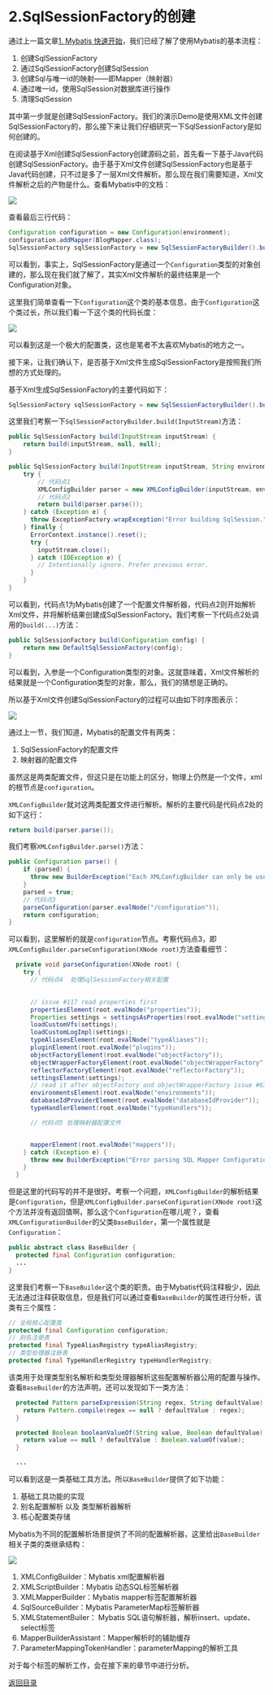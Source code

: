 # 2.SqlSessionFactory的创建

通过上一篇文章[1. Mybatis 快速开始](../1.mybatis快速开始/1.mybatis快速开始.md)，我们已经了解了使用Mybatis的基本流程：

1. 创建SqlSessionFactory
2. 通过SqlSessionFactory创建SqlSession
3. 创建Sql与唯一id的映射——即Mapper（映射器）
4. 通过唯一id，使用SqlSession对数据库进行操作
5. 清理SqlSession

其中第一步就是创建SqlSessionFactory。我们的演示Demo是使用XML文件创建SqlSessionFactory的，那么接下来让我们仔细研究一下SqlSessionFactory是如何创建的。

在阅读基于Xml创建SqlSessionFactory创建源码之前，首先看一下基于Java代码创建SqlSessionFactory。由于基于Xml文件创建SqlSessionFactory也是基于Java代码创建，只不过是多了一层Xml文件解析。那么现在我们需要知道，Xml文件解析之后的产物是什么。查看Mybatis中的文档：

![](pic1.png)

查看最后三行代码：

```java
Configuration configuration = new Configuration(environment);
configuration.addMapper(BlogMapper.class);
SqlSessionFactory sqlSessionFactory = new SqlSessionFactoryBuilder().build(configuration);
```

可以看到，事实上，SqlSessionFactory是通过一个`Configuration`类型的对象创建的，那么现在我们就了解了，其实Xml文件解析的最终结果是一个Configuration对象。

这里我们简单查看一下`Configuration`这个类的基本信息，由于`Configuration`这个类过长，所以我们看一下这个类的代码长度：

![](./pic2.png)

可以看到这是一个极大的配置类，这也是笔者不太喜欢Mybatis的地方之一。

接下来，让我们确认下，是否基于Xml文件生成SqlSessionFactory是按照我们所想的方式处理的。

基于Xml生成SqlSessionFactory的主要代码如下：

```java
SqlSessionFactory sqlSessionFactory = new SqlSessionFactoryBuilder().build(inputStream);
```

这里我们考察一下`SqlSessionFactoryBuilder.build(InputStream)`方法：

```java
public SqlSessionFactory build(InputStream inputStream) {
    return build(inputStream, null, null);
}

public SqlSessionFactory build(InputStream inputStream, String environment, Properties properties) {
    try {
        // 代码点1
        XMLConfigBuilder parser = new XMLConfigBuilder(inputStream, environment, properties);
        // 代码点2
        return build(parser.parse());
    } catch (Exception e) {
      throw ExceptionFactory.wrapException("Error building SqlSession.", e);
    } finally {
      ErrorContext.instance().reset();
      try {
        inputStream.close();
      } catch (IOException e) {
        // Intentionally ignore. Prefer previous error.
      }
    }
}
```

可以看到，代码点1为Mybatis创建了一个配置文件解析器，代码点2则开始解析Xml文件，并将解析结果创建成SqlSessionFactory。我们考察一下代码点2处调用的`build(...)`方法：

```java
public SqlSessionFactory build(Configuration config) {
    return new DefaultSqlSessionFactory(config);
}
```

可以看到，入参是一个Configuration类型的对象。这就意味着，Xml文件解析的结果就是一个Configuration类型的对象，那么，我们的猜想是正确的。

所以基于Xml文件创建SqlSessionFactory的过程可以由如下时序图表示：

![](./SqlSessionFactory创建流程1.png)

通过上一节，我们知道，Mybatis的配置文件有两类：

1. SqlSessionFactory的配置文件
2. 映射器的配置文件

虽然这是两类配置文件，但这只是在功能上的区分，物理上仍然是一个文件，xml的根节点是`configuration`。

`XMLConfigBuilder`就对这两类配置文件进行解析。解析的主要代码是代码点2处的如下这行：

```java
return build(parser.parse());
```

我们考察`XMLConfigBuilder.parse()`方法：

```java
public Configuration parse() {
    if (parsed) {
      throw new BuilderException("Each XMLConfigBuilder can only be used once.");
    }
    parsed = true;
    // 代码点3
    parseConfiguration(parser.evalNode("/configuration"));
    return configuration;
}
```

可以看到，这里解析的就是`configuration`节点。考察代码点3，即`XMLConfigBuilder.parseConfiguration(XNode root)`方法查看细节：

```java
  private void parseConfiguration(XNode root) {
    try {
      // 代码点4  处理SqlSessionFactory相关配置

    
      // issue #117 read properties first
      propertiesElement(root.evalNode("properties"));
      Properties settings = settingsAsProperties(root.evalNode("settings"));
      loadCustomVfs(settings);
      loadCustomLogImpl(settings);
      typeAliasesElement(root.evalNode("typeAliases"));
      pluginElement(root.evalNode("plugins"));
      objectFactoryElement(root.evalNode("objectFactory"));
      objectWrapperFactoryElement(root.evalNode("objectWrapperFactory"));
      reflectorFactoryElement(root.evalNode("reflectorFactory"));
      settingsElement(settings);
      // read it after objectFactory and objectWrapperFactory issue #631
      environmentsElement(root.evalNode("environments"));
      databaseIdProviderElement(root.evalNode("databaseIdProvider"));
      typeHandlerElement(root.evalNode("typeHandlers"));

      // 代码点5 处理映射器配置文件


      mapperElement(root.evalNode("mappers"));
    } catch (Exception e) {
      throw new BuilderException("Error parsing SQL Mapper Configuration. Cause: " + e, e);
    }
  }
```

但是这里的代码写的并不是很好。考察一个问题，`XMLConfigBuilder`的解析结果是`Configuration`，但是`XMLConfigBuilder.parseConfiguration(XNode root)`这个方法并没有返回值啊，那么这个`Configuration`在哪儿呢？，查看`XMLConfigurationBuilder`的父类`BaseBuilder`，第一个属性就是`Configuration`：

```java
public abstract class BaseBuilder {
  protected final Configuration configuration;
  ...
}
```

这里我们考察一下`BaseBuilder`这个类的职责。由于Mybatis代码注释极少，因此无法通过注释获取信息，但是我们可以通过查看`BaseBuilder`的属性进行分析，该类有三个属性：

```java
// 全局核心配置类
protected final Configuration configuration;
// 别名注册表
protected final TypeAliasRegistry typeAliasRegistry;
// 类型处理器注册表
protected final TypeHandlerRegistry typeHandlerRegistry;
```

该类用于处理类型别名解析和类型处理器解析这些配置解析器公用的配置与操作。查看`BaseBuilder`的方法声明，还可以发现如下一类方法：

```java
  protected Pattern parseExpression(String regex, String defaultValue) {
    return Pattern.compile(regex == null ? defaultValue : regex);
  }

  protected Boolean booleanValueOf(String value, Boolean defaultValue) {
    return value == null ? defaultValue : Boolean.valueOf(value);
  }

  ...
```

可以看到这是一类基础工具方法。所以`BaseBuilder`提供了如下功能：

1. 基础工具功能的实现
2. 别名配置解析 以及 类型解析器解析
3. 核心配置类存储

Mybatis为不同的配置解析场景提供了不同的配置解析器，这里给出`BaseBuilder`相关子类的类继承结构：

![](pic3.png)

1. XMLConfigBuilder：Mybatis xml配置解析器
2. XMLScriptBuilder：Mybatis 动态SQL标签解析器
3. XMLMapperBuilder：Mybatis mapper标签配置解析器
4. SqlSourceBuilder：Mybatis ParameterMap标签解析器
5. XMLStatementBuiler： Mybatis SQL语句解析器，解析insert、update、select标签
6. MapperBuilderAssistant：Mapper解析时的辅助缓存
7. ParameterMappingTokenHandler：parameterMapping的解析工具

对于每个标签的解析工作，会在接下来的章节中进行分析。

[返回目录](../catelog.md)
